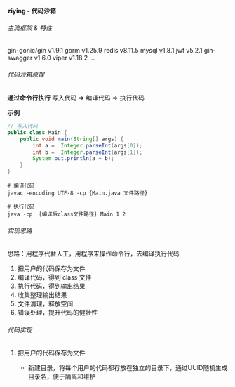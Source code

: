 #### ziying - 代码沙箱

###### 主流框架 & 特性
gin-gonic/gin v1.9.1
gorm v1.25.9
redis v8.11.5
mysql v1.8.1
jwt v5.2.1
gin-swagger v1.6.0
viper v1.18.2 ...


###### 代码沙箱原理
**通过命令行执行**
写入代码 => 编译代码 => 执行代码

**示例**
```java
// 写入代码
public class Main {
	public void main(String[] args) {
		int a =  Integer.parseInt(args[0]);
		int b =  Integer.parseInt(args[1]);
		System.out.println(a + b);
	}
}
```

```shell
# 编译代码
javac -encoding UTF-8 -cp {Main.java 文件路径}
```

```shell
# 执行代码
java -cp  {编译后class文件路径} Main 1 2
```

###### 实现思路
思路：用程序代替人工，用程序来操作命令行，去编译执行代码
1. 把用户的代码保存为文件
2. 编译代码，得到 class 文件
3. 执行代码，得到输出结果
4. 收集整理输出结果
5. 文件清理，释放空间
6. 错误处理，提升代码的健壮性


###### 代码实现
1. 把用户的代码保存为文件
    - 新建目录，将每个用户的代码都存放在独立的目录下，通过UUID随机生成目录名，便于隔离和维护

    ```go
        
    ```

















